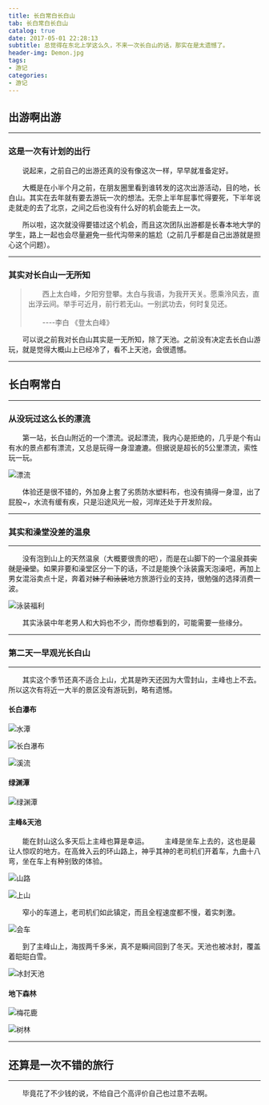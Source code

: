 ```yaml
---
title: 长白常白长白山
tab: 长白常白长白山
catalog: true
date: 2017-05-01 22:28:13
subtitle: 总觉得在东北上学这么久，不来一次长白山的话，那实在是太遗憾了。
header-img: Demon.jpg
tags:
- 游记
categories:
- 游记
---
```


## 出游啊出游

---

### 这是一次有计划的出行

&emsp;&emsp;说起来，之前自己的出游还真的没有像这次一样，早早就准备定好。

&emsp;&emsp;大概是在小半个月之前，在朋友圈里看到谁转发的这次出游活动，目的地，长白山。其实在去年就有要去游玩一次的想法。无奈上半年屁事忙得要死，下半年说走就走的去了北京，之间之后也没有什么好的机会能去上一次。

&emsp;&emsp;所以啦，这次就没得要错过这个机会，而且这次团队出游都是长春本地大学的学生，路上一起也会尽量避免一些代沟带来的尴尬（之前几乎都是自己出游就是担心这个问题）。

---

### 其实对长白山一无所知

>   &emsp;&emsp;西上太白峰，夕阳穷登攀。太白与我语，为我开天关。愿乘泠风去，直出浮云间。举手可近月，前行若无山。一别武功去，何时复见还。<br>  
    &emsp;&emsp;----李白 《登太白峰》

&emsp;&emsp;可以说之前我对长白山其实是一无所知，除了天池。之前没有决定去长白山游玩，就是觉得大概山上已经冷了，看不上天池，会很遗憾。

---

## 长白啊常白

---

### 从没玩过这么长的漂流

&emsp;&emsp;第一站，长白山附近的一个漂流。说起漂流，我内心是拒绝的，几乎是个有山有水的景点都有漂流，又总是玩得一身湿漉漉。但据说是超长的5公里漂流，索性玩一玩。

![漂流](img1.jpg)

&emsp;&emsp;体验还是很不错的，外加身上套了劣质防水塑料布，也没有搞得一身湿，出了屁股~，水流有缓有疾，只是沿途风光一般，河岸还处于开发阶段。

---

### 其实和澡堂没差的温泉

---

&emsp;&emsp;没有泡到山上的天然温泉（大概要很贵的吧），而是在山脚下的一个温泉~~其实就是澡堂~~。如果非要和澡堂区分一下的话，不过是能换个泳装露天泡澡吧，再加上男女混浴卖点十足，奔着对~~妹子和泳装~~地方旅游行业的支持，很勉强的选择消费一波。

![泳装福利](img2.jpg)

&emsp;&emsp;其实泳装中年老男人和大妈也不少，而你想看到的，可能需要一些缘分。

---

### 第二天一早观光长白山

---

&emsp;&emsp;其实这个季节还真不适合上山，尤其是昨天还因为大雪封山，主峰也上不去。所以这次有将近一大半的景区没有游玩到，略有遗憾。

#### 长白瀑布

![水潭](img2.jpg)

![长白瀑布](img4.jpg)

![溪流](img5.jpg)

#### 绿渊潭

![绿渊潭](img6.jpg)

#### 主峰&天池

&emsp;&emsp;能在封山这么多天后上主峰也算是幸运。
&emsp;&emsp;主峰是坐车上去的，这也是最让人惊叹的地方。在高耸入云的环山路上，神乎其神的老司机们开着车，九曲十八弯，坐在车上有种别致的体验。

![山路](img7.jpg)

![上山](img8.jpg)

&emsp;&emsp;窄小的车道上，老司机们如此镇定，而且全程速度都不慢，着实刺激。

![会车](img9.jpg)

&emsp;&emsp;到了主峰山上，海拔两千多米，真不是瞬间回到了冬天。天池也被冰封，覆盖着皑皑白雪。

![冰封天池](img10.jpg)

#### 地下森林

![梅花鹿](img11.jpg)

![树林](img12.jpg)

---

## 还算是一次不错的旅行

---

&emsp;&emsp;毕竟花了不少钱的说，不给自己个高评价自己也过意不去啊。
